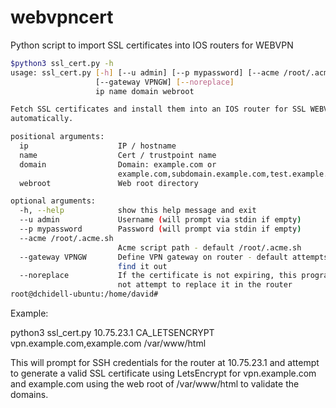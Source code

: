 # webvpncert
Python script to import SSL certificates into IOS routers for WEBVPN

```sh
$python3 ssl_cert.py -h
usage: ssl_cert.py [-h] [--u admin] [--p mypassword] [--acme /root/.acme.sh]
                   [--gateway VPNGW] [--noreplace]
                   ip name domain webroot

Fetch SSL certificates and install them into an IOS router for SSL WEBVPN
automatically.

positional arguments:
  ip                    IP / hostname
  name                  Cert / trustpoint name
  domain                Domain: example.com or
                        example.com,subdomain.example.com,test.example.com
  webroot               Web root directory

optional arguments:
  -h, --help            show this help message and exit
  --u admin             Username (will prompt via stdin if empty)
  --p mypassword        Password (will prompt via stdin if empty)
  --acme /root/.acme.sh
                        Acme script path - default /root/.acme.sh
  --gateway VPNGW       Define VPN gateway on router - default attempts to
                        find it out
  --noreplace           If the certificate is not expiring, this program will
                        not attempt to replace it in the router
root@dchidell-ubuntu:/home/david# 
```


Example:

python3 ssl_cert.py 10.75.23.1 CA_LETSENCRYPT vpn.example.com,example.com /var/www/html

This will prompt for SSH credentials for the router at 10.75.23.1 and attempt to generate a valid SSL certificate using LetsEncrypt for vpn.example.com and example.com using the web root of /var/www/html to validate the domains.
